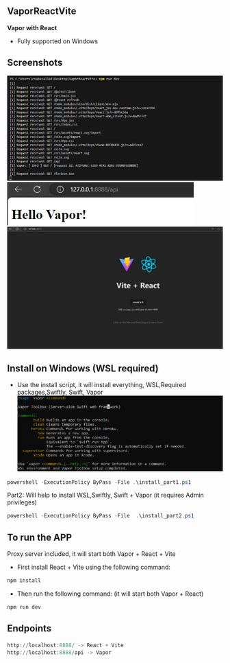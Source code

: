 ## VaporReactVite

<b>Vapor with React</b>
* Fully supported on Windows

## Screenshots
![alt text](screenshots/image2.png)
![alt text](screenshots/image3.png)
![alt text](screenshots/image4.png)
## Install on Windows (WSL required)
* Use the install script, it will install everything, WSL,Required packages,Swiftly, Swift, Vapor
![alt text](screenshots/image.png)


```powershell (No need Admin privileges)
powershell -ExecutionPolicy ByPass -File .\install_part1.ps1 
```
Part2: Will help to install WSL,Swiftly, Swift + Vapor (it requires Admin privileges)
```powershell
powershell -ExecutionPolicy ByPass -File  .\install_part2.ps1
```
## To run the APP
Proxy server included, it will start both Vapor + React + Vite

* First install React + Vite using the following command:
```powershell
npm install
```
* Then run the following command: (it will start both Vapor + React)
```powershell
npm run dev
```

## Endpoints
```powershell
http://localhost:8888/ -> React + Vite
http://localhost:8888/api -> Vapor
```
